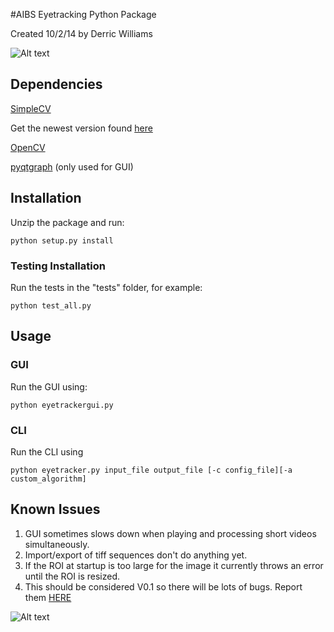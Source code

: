 #AIBS Eyetracking Python Package

Created 10/2/14 by Derric Williams

![Alt text](http://i.imgur.com/U0P8p1p.png)

## Dependencies

[SimpleCV](http://simplecv.org/)

Get the newest version found [here](https://github.com/sightmachine/simplecv)

[OpenCV](http://opencv.org/)

[pyqtgraph](http://www.pyqtgraph.org/) (only used for GUI)

## Installation

Unzip the package and run:

    python setup.py install

### Testing Installation

Run the tests in the "tests" folder, for example:

    python test_all.py

## Usage

### GUI

Run the GUI using:

    python eyetrackergui.py

### CLI

Run the CLI using 

    python eyetracker.py input_file output_file [-c config_file][-a custom_algorithm]

## Known Issues

1. GUI sometimes slows down when playing and processing short videos simultaneously.
1. Import/export of tiff sequences don't do anything yet.
1. If the ROI at startup is too large for the image it currently throws an error until the ROI is resized.
1. This should be considered V0.1 so there will be lots of bugs.  Report them [HERE](http://jira.corp.alleninstitute.org/browse/MPE/component/10422)

![Alt text](http://i.imgur.com/9U5qwAi.gif)
